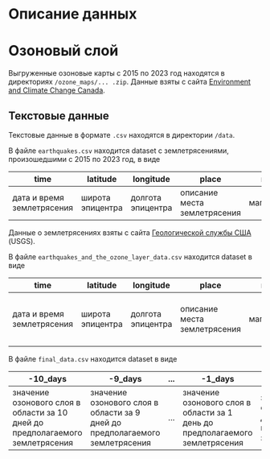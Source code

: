 # Описание данных

# Озоновый слой

Выгруженные озоновые карты с 2015 по 2023 год находятся в директориях ```/ozone_maps/... .zip```.
Данные взяты с сайта [Environment and Climate Change Canada](https://exp-studies.tor.ec.gc.ca/cgi-bin/clf2/selectMap).

## Текстовые данные

Текстовые данные в формате ```.csv``` находятся в директории ```/data```.

В файле ```earthquakes.csv``` находится dataset c землетрясениями, произошедшими с 2015 по 2023 год, в виде

| time                        | 	latitude        | 	longitude        | 	place                       | mag                                  |
|-----------------------------|------------------|-------------------|------------------------------|--------------------------------------|
| дата и время землетрясения  | широта эпицентра | долгота эпицентра | описание места землетрясения | магнитуда |

Данные о землетрясениях взяты с сайта [Геологической службы США](https://earthquake.usgs.gov) (USGS).


В файле ```earthquakes_and_the_ozone_layer_data.csv``` находится dataset в виде

| time                        | 	latitude        | 	longitude        | 	place                       | mag                                  | -10_days                                                      | 		...            | 0_days                                                 | 
|-----------------------------|------------------|-----------------------------------------------|----------------------------------------------------------------------------|--------------------------------------------------------------|-----------------|---------------------------------------------------|--------------------------------------------------------|
| дата и время землетрясения  | широта эпицентра | долгота эпицентра | описание места землетрясения | магнитуда | значение озонового слоя в области за 10 дней до землетрясения | ... | значение озонового слоя в области в день землетрясения | 


В файле ```final_data.csv``` находится dataset в виде

| -10_days                                                                | 	-9_days                                                | 	...            | 	-1_days                                                               | 0_days                                                       | target      |
|-------------------------------------------------------------------------|---------------------------------------------------------|-----------------|------------------------------------------------------------------------|--------------------------------------------------------------|-------------|
| значение озонового слоя в области за 10 дней до предполагаемого землетрясения  | значение озонового слоя в области за 9 дней до предполагаемого землетрясения  | ... | значение озонового слоя в области за 1 день до предполагаемого землетрясения | значение озонового слоя в день предполагаемого землетрясения | произошло ли землетрясение|
